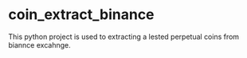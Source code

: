# coin_extract_binance
This python project is used to extracting a lested perpetual coins from biannce excahnge.
